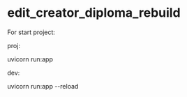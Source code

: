 # edit_creator_diploma_rebuild
For start project:

proj:

uvicorn run:app

dev:

uvicorn run:app --reload